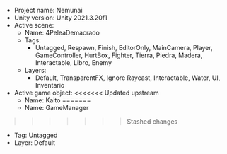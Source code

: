 <!-- UNITY CODE ASSIST INSTRUCTIONS START -->
- Project name: Nemunai
- Unity version: Unity 2021.3.20f1
- Active scene:
  - Name: 4PeleaDemacrado
  - Tags:
    - Untagged, Respawn, Finish, EditorOnly, MainCamera, Player, GameController, HurtBox, Fighter, Tierra, Piedra, Madera, Interactable, Libro, Enemy
  - Layers:
    - Default, TransparentFX, Ignore Raycast, Interactable, Water, UI, Inventario
- Active game object:
<<<<<<< Updated upstream
  - Name: Kaito
=======
  - Name: GameManager
>>>>>>> Stashed changes
  - Tag: Untagged
  - Layer: Default
<!-- UNITY CODE ASSIST INSTRUCTIONS END -->
